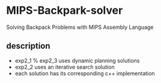 # MIPS-Backpark-solver
Solving Backpack Problems with MIPS Assembly Language

## description
- exp2_1 % exp2_3 uses dynamic planning solutions
- exp2_2 uses an iterative search solution
- each solution has its corresponding c++ implementation
